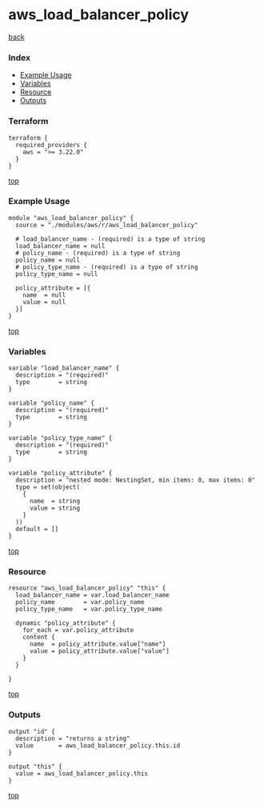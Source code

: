 # aws_load_balancer_policy

[back](../aws.md)

### Index

- [Example Usage](#example-usage)
- [Variables](#variables)
- [Resource](#resource)
- [Outputs](#outputs)

### Terraform

```hcl
terraform {
  required_providers {
    aws = ">= 3.22.0"
  }
}
```

[top](#index)

### Example Usage

```hcl
module "aws_load_balancer_policy" {
  source = "./modules/aws/r/aws_load_balancer_policy"

  # load_balancer_name - (required) is a type of string
  load_balancer_name = null
  # policy_name - (required) is a type of string
  policy_name = null
  # policy_type_name - (required) is a type of string
  policy_type_name = null

  policy_attribute = [{
    name  = null
    value = null
  }]
}
```

[top](#index)

### Variables

```hcl
variable "load_balancer_name" {
  description = "(required)"
  type        = string
}

variable "policy_name" {
  description = "(required)"
  type        = string
}

variable "policy_type_name" {
  description = "(required)"
  type        = string
}

variable "policy_attribute" {
  description = "nested mode: NestingSet, min items: 0, max items: 0"
  type = set(object(
    {
      name  = string
      value = string
    }
  ))
  default = []
}
```

[top](#index)

### Resource

```hcl
resource "aws_load_balancer_policy" "this" {
  load_balancer_name = var.load_balancer_name
  policy_name        = var.policy_name
  policy_type_name   = var.policy_type_name

  dynamic "policy_attribute" {
    for_each = var.policy_attribute
    content {
      name  = policy_attribute.value["name"]
      value = policy_attribute.value["value"]
    }
  }

}
```

[top](#index)

### Outputs

```hcl
output "id" {
  description = "returns a string"
  value       = aws_load_balancer_policy.this.id
}

output "this" {
  value = aws_load_balancer_policy.this
}
```

[top](#index)